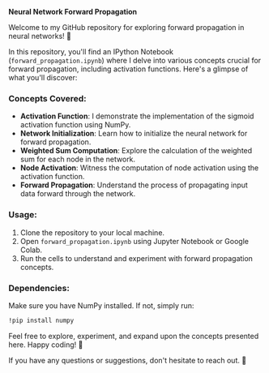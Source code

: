 **Neural Network Forward Propagation**

Welcome to my GitHub repository for exploring forward propagation in neural networks! 🧠

In this repository, you'll find an IPython Notebook (`forward_propagation.ipynb`) where I delve into various concepts crucial for forward propagation, including activation functions. Here's a glimpse of what you'll discover:

### Concepts Covered:
- **Activation Function**: I demonstrate the implementation of the sigmoid activation function using NumPy.
- **Network Initialization**: Learn how to initialize the neural network for forward propagation.
- **Weighted Sum Computation**: Explore the calculation of the weighted sum for each node in the network.
- **Node Activation**: Witness the computation of node activation using the activation function.
- **Forward Propagation**: Understand the process of propagating input data forward through the network.

### Usage:
1. Clone the repository to your local machine.
2. Open `forward_propagation.ipynb` using Jupyter Notebook or Google Colab.
3. Run the cells to understand and experiment with forward propagation concepts.

### Dependencies:
Make sure you have NumPy installed. If not, simply run:
```bash
!pip install numpy
```

Feel free to explore, experiment, and expand upon the concepts presented here. Happy coding! 🚀

If you have any questions or suggestions, don't hesitate to reach out. 📩
